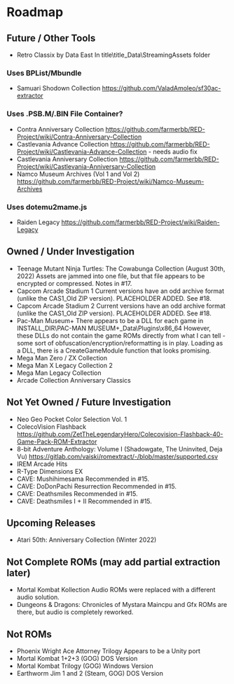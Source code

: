 # Roadmap

## Future / Other Tools
- Retro Classix by Data East
  In title\title_Data\StreamingAssets folder

### Uses BPList/Mbundle
- Samuari Shodown Collection
  https://github.com/ValadAmoleo/sf30ac-extractor

### Uses .PSB.M/.BIN File Container?
- Contra Anniversary Collection
  https://github.com/farmerbb/RED-Project/wiki/Contra-Anniversary-Collection
- Castlevania Advance Collection
  https://github.com/farmerbb/RED-Project/wiki/Castlevania-Advance-Collection - needs audio fix
- Castlevania Anniversary Collection
  https://github.com/farmerbb/RED-Project/wiki/Castlevania-Anniversary-Collection
- Namco Museum Archives (Vol 1 and Vol 2)
  https://github.com/farmerbb/RED-Project/wiki/Namco-Museum-Archives

### Uses dotemu2mame.js
- Raiden Legacy
  https://github.com/farmerbb/RED-Project/wiki/Raiden-Legacy


## Owned / Under Investigation
- Teenage Mutant Ninja Turtles: The Cowabunga Collection (August 30th, 2022)
  Assets are jammed into one file, but that file appears to be encrypted or compressed. Notes in #17.
- Capcom Arcade Stadium 1
  Current versions have an odd archive format (unlike the CAS1_Old ZIP version).
  PLACEHOLDER ADDED. See #18.
- Capcom Arcade Stadium 2
  Current versions have an odd archive format (unlike the CAS1_Old ZIP version).
  PLACEHOLDER ADDED. See #18.
- Pac-Man Museum+
  There appears to be a DLL for each game in INSTALL_DIR\PAC-MAN MUSEUM+_Data\Plugins\x86_64
  However, these DLLs do not contain the game ROMs directly from what I can tell - some sort of obfuscation/encryption/reformatting is in play.
  Loading as a DLL, there is a CreateGameModule function that looks promising.
- Mega Man Zero / ZX Collection
- Mega Man X Legacy Collection 2
- Mega Man Legacy Collection 
- Arcade Collection Anniversary Classics

## Not Yet Owned / Future Investigation
- Neo Geo Pocket Color Selection Vol. 1
- ColecoVision Flashback
  https://github.com/ZetTheLegendaryHero/Colecovision-Flashback-40-Game-Pack-ROM-Extractor
- 8-bit Adventure Anthology: Volume I	(Shadowgate, The Uninvited, Deja Vu)
  https://gitlab.com/vaiski/romextract/-/blob/master/supported.csv
- IREM Arcade Hits
- R-Type Dimensions EX
- CAVE: Mushihimesama
  Recommended in #15.
- CAVE: DoDonPachi Resurrection
  Recommended in #15.
- CAVE: Deathsmiles
  Recommended in #15.
- CAVE: Deathsmiles I + II
  Recommended in #15.

## Upcoming Releases
- Atari 50th: Anniversary Collection (Winter 2022)

## Not Complete ROMs (may add partial extraction later)
- Mortal Kombat Kollection
  Audio ROMs were replaced with a different audio solution.
- Dungeons & Dragons: Chronicles of Mystara
  Maincpu and Gfx ROMs are there, but audio is completely reworked.

## Not ROMs
- Phoenix Wright Ace Attorney Trilogy
  Appears to be a Unity port
- Mortal Kombat 1+2+3 (GOG)
  DOS Version
- Mortal Kombat Trilogy (GOG)
  Windows Version
- Earthworm Jim 1 and 2 (Steam, GOG)
  DOS Version

